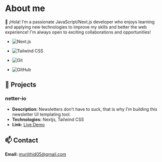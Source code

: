 # About me

👋 ¡Hola! I'm a passionate JavaScript/Next.js developer who enjoys learning and applying new technologies to improve my skills and better the web experience! I'm always open to exciting collaborations and opportunities!

- ![Next.js](https://img.shields.io/badge/-Next.js-000000?logo=next.js&logoColor=white&style=flat)

- ![Tailwind CSS](https://img.shields.io/badge/-Tailwind%20CSS-38B2AC?logo=tailwind-css&logoColor=white&style=flat)

- ![Git](https://img.shields.io/badge/-Git-F05032?logo=git&logoColor=white&style=flat)

- ![GitHub](https://img.shields.io/badge/-GitHub-181717?logo=github&logoColor=white&style=flat)

## 📂 Projects

### netter-io

- **Description:** Newsletters don't have to suck, that is why I'm building this newsletter UI templating tool.
- **Technologies:** Nextjs, Tailwind CSS
- **Link:** [Live Demo](https://netter-io.netlify.app/)

## 📫 Contact

**Email:** [muriithid05@gmail.com](mailto:muriithid05@gmail.com)
